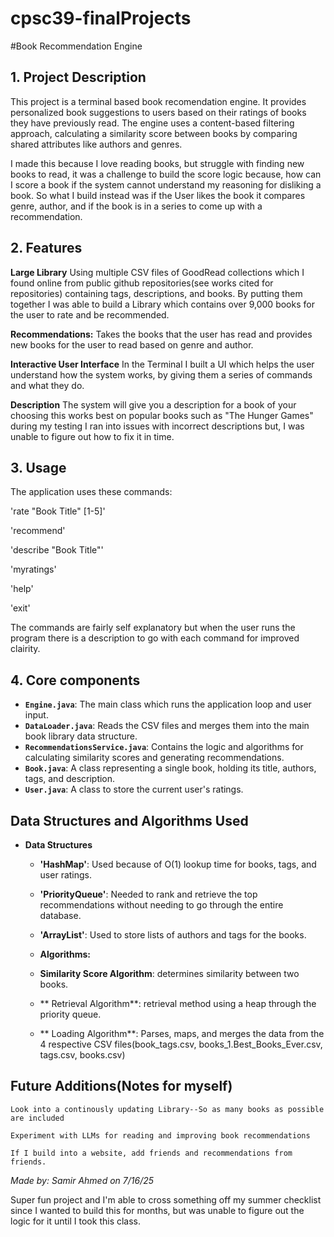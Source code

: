 # cpsc39-finalProjects

#Book Recommendation Engine

## 1. Project Description

This project is a terminal based book recomendation engine. It provides personalized book suggestions to users based on their ratings of books they have previously read. The engine uses a content-based filtering approach, calculating a similarity score between books by comparing shared attributes like authors and genres.

I made this because I love reading books, but struggle with finding new books to read, it was a challenge to build the score logic because, how can I score a book if the system cannot understand my reasoning for disliking a book. So what I build instead was if the User likes the book it compares genre, author, and if the book is in a series to come up with a recommendation. 
 
 ## 2. Features

 **Large Library** Using multiple CSV files of GoodRead collections which I found online from public github repositories(see works cited for repositories) containing tags, descriptions, and books. By putting them together I was able to build a Library which contains over 9,000 books for the user to rate and be recommended.

 **Recommendations:** Takes the books that the user has read and provides new books for the user to read based on genre and author.

 **Interactive User Interface** In the Terminal I built a UI which helps the user understand how the system works, by giving them a series of commands and what they do.

 **Description** The system will give you a description for a book of your choosing this works best on popular books such as "The Hunger Games" during my testing I ran into issues with incorrect descriptions but, I was unable to figure out how to fix it in time. 

 ## 3. Usage

 The application uses these commands: 

 'rate "Book Title" [1-5]'     
 
 'recommend'

 'describe "Book Title"'

 'myratings'

 'help'

 'exit'

 The commands are fairly self explanatory but when the user runs 
 the program there is a description to go with each command for improved clairity.

 ## 4. Core components

* **`Engine.java`**: The main class which runs the application loop and user input.
* **`DataLoader.java`**: Reads the CSV files and merges them into the main book library data structure.
* **`RecommendationsService.java`**: Contains the logic and algorithms for calculating similarity scores and generating recommendations.
* **`Book.java`**: A class representing a single book, holding its title, authors, tags, and description.
* **`User.java`**: A class to store the current user's ratings.

## Data Structures and Algorithms Used

* **Data Structures**
    * **'HashMap'**: Used because of O(1) lookup time for books, tags, and user ratings.
    * **'PriorityQueue'**: Needed to rank and retrieve the top recommendations without needing to go through the entire database.
    * **'ArrayList'**: Used to store lists of authors and tags for the books.

    * **Algorithms:**
    * **Similarity Score Algorithm**: determines similarity between two books.
    * ** Retrieval Algorithm**: retrieval method using a heap through the priority queue.
    * ** Loading Algorithm**: Parses, maps, and merges the data from the 4 respective CSV files(book_tags.csv, books_1.Best_Books_Ever.csv, tags.csv, books.csv)
## Future Additions(Notes for myself)
    Look into a continously updating Library--So as many books as possible are included
    
    Experiment with LLMs for reading and improving book recommendations
    
    If I build into a website, add friends and recommendations from friends.


*Made by: Samir Ahmed on 7/16/25*

Super fun project and I'm able to cross something off my summer checklist since I wanted to build this for months, but was unable to figure out the logic for it until I took this class.